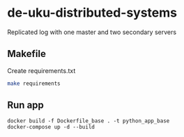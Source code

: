 # de-uku-distributed-systems

Replicated log with one master and two secondary servers

## Makefile
Create requirements.txt
```sh
make requirements
```

## Run app
```shell
docker build -f Dockerfile_base . -t python_app_base
docker-compose up -d --build
```

